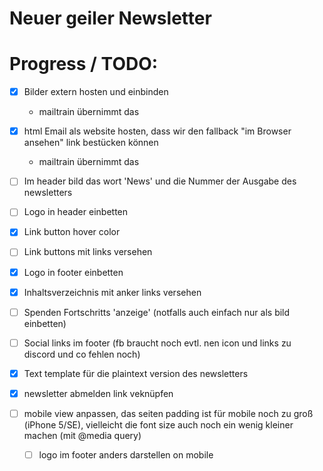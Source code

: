 # Neuer geiler Newsletter #



# Progress / TODO:

- [X] Bilder extern hosten und einbinden
  - mailtrain übernimmt das

- [X] html Email als website hosten, dass wir den fallback "im Browser ansehen" link bestücken können
  - mailtrain übernimmt das

- [ ] Im header bild das wort 'News' und die Nummer der Ausgabe des newsletters
- [ ] Logo in header einbetten
- [X] Link button hover color
- [ ] Link buttons mit links versehen
- [X] Logo in footer einbetten

- [X] Inhaltsverzeichnis mit anker links versehen

- [ ] Spenden Fortschritts 'anzeige' (notfalls auch einfach nur als bild einbetten)

- [ ] Social links im footer (fb braucht noch evtl. nen icon und links zu discord und co fehlen noch)

- [X] Text template für die plaintext version des newsletters

- [X] newsletter abmelden link veknüpfen

- [ ] mobile view anpassen, das seiten padding ist für mobile noch zu groß (iPhone 5/SE),
vielleicht die font size auch noch ein wenig kleiner machen (mit @media query)
  - [ ] logo im footer anders darstellen on mobile